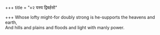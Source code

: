 +++
title = "०२ यस्य द्विबर्हसो"

+++
Whose lofty might-for doubly strong is he-supports the heavens and earth,  
     And hills and plains and floods and light with manly power.